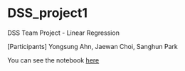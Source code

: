 # DSS_project1
DSS Team Project - Linear Regression

[Participants] Yongsung Ahn, Jaewan Choi, Sanghun Park

You can see the notebook [here](http://nbviewer.jupyter.org/github/yongdusan/DSS_project1/blob/master/Project1_DataMacho_170630.ipynb)
